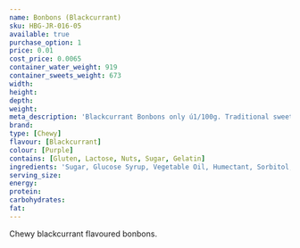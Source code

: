 ```yaml
---
name: Bonbons (Blackcurrant)
sku: HBG-JR-016-05
available: true
purchase_option: 1
price: 0.01
cost_price: 0.0065
container_water_weight: 919
container_sweets_weight: 673
width: 
height: 
depth: 
weight: 
meta_description: 'Blackcurrant Bonbons only ú1/100g. Traditional sweets and more at Humbugs Confectionery Store. Specialists in satisfying your sweet tooth!'
brand: 
type: [Chewy]
flavour: [Blackcurrant]
colour: [Purple]
contains: [Gluten, Lactose, Nuts, Sugar, Gelatin]
ingredients: 'Sugar, Glucose Syrup, Vegetable Oil, Humectant, Sorbitol, Citric Acid, Pork Gelatine, Dextrose, Flavourings, Colours: E163, E153; Emulsifier: Soya Lecithin'
serving_size: 
energy: 
protein: 
carbohydrates: 
fat: 
---
```

Chewy blackcurrant flavoured bonbons.